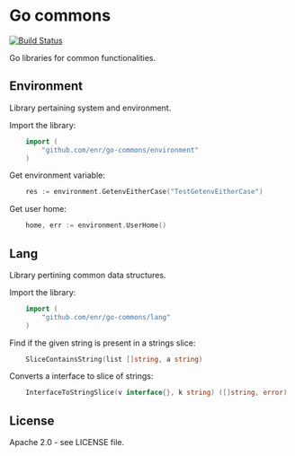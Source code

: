 Go commons
==========

[![Build Status](https://travis-ci.org/enr/go-commons.png?branch=master)](https://travis-ci.org/enr/go-commons)

Go libraries for common functionalities.

Environment
-----------

Library pertaining system and environment.

Import the library:

```Go
    import (
        "github.com/enr/go-commons/environment"
    )
```

Get environment variable:

```Go
    res := environment.GetenvEitherCase("TestGetenvEitherCase")

```

Get user home:

```Go
    home, err := environment.UserHome()

```

Lang
----

Library pertining common data structures.

Import the library:

```Go
    import (
        "github.com/enr/go-commons/lang"
    )
```

Find if the given string is present in a strings slice:

```Go
    SliceContainsString(list []string, a string)

```

Converts a interface to slice of strings:

```Go
    InterfaceToStringSlice(v interface{}, k string) ([]string, error) 

```


License
-------

Apache 2.0 - see LICENSE file.
